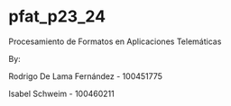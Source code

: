 # pfat_p23_24


Procesamiento de Formatos en Aplicaciones Telemáticas


By:

Rodrigo De Lama Fernández - 100451775

Isabel Schweim - 100460211
